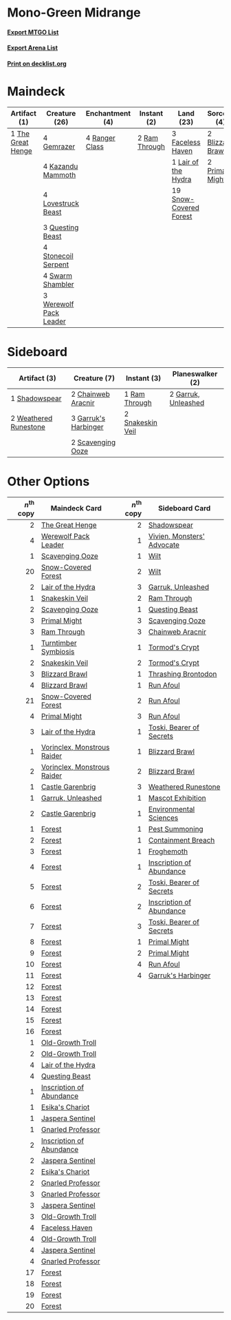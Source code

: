 # Mono-Green Midrange

#### [Export MTGO List](../collection/Mono-Green%20Midrange/Mono-Green%20Midrange.txt)
#### [Export Arena List](../collection/Mono-Green%20Midrange/Mono-Green%20Midrange_arena.txt)
#### [Print on decklist.org](http://decklist.org/?deckmain=2%09Blizzard%20Brawl%0A3%09Faceless%20Haven%0A4%09Gemrazer%0A4%09Kazandu%20Mammoth%0A1%09Lair%20of%20the%20Hydra%0A4%09Lovestruck%20Beast%0A2%09Primal%20Might%0A3%09Questing%20Beast%0A2%09Ram%20Through%0A4%09Ranger%20Class%0A19%09Snow-Covered%20Forest%0A4%09Stonecoil%20Serpent%0A4%09Swarm%20Shambler%0A1%09The%20Great%20Henge%0A3%09Werewolf%20Pack%20Leader&deckside=2%09Chainweb%20Aracnir%0A3%09Garruk's%20Harbinger%0A2%09Garruk,%20Unleashed%0A1%09Ram%20Through%0A2%09Scavenging%20Ooze%0A1%09Shadowspear%0A2%09Snakeskin%20Veil%0A2%09Weathered%20Runestone)
# Maindeck

|                                        Artifact (1)                                        |                                          Creature (26)                                          |                                     Enchantment (4)                                     |                                      Instant (2)                                       |                                            Land (23)                                            |                                        Sorcery (4)                                        |
|--------------------------------------------------------------------------------------------|-------------------------------------------------------------------------------------------------|-----------------------------------------------------------------------------------------|----------------------------------------------------------------------------------------|-------------------------------------------------------------------------------------------------|-------------------------------------------------------------------------------------------|
|1 [The Great Henge](http://gatherer.wizards.com/Pages/Card/Details.aspx?multiverseid=473123)|4 [Gemrazer](http://gatherer.wizards.com/Pages/Card/Details.aspx?multiverseid=479675)            |4 [Ranger Class](http://gatherer.wizards.com/Pages/Card/Details.aspx?multiverseid=527489)|2 [Ram Through](http://gatherer.wizards.com/Pages/Card/Details.aspx?multiverseid=479690)|3 [Faceless Haven](http://gatherer.wizards.com/Pages/Card/Details.aspx?multiverseid=503874)      |2 [Blizzard Brawl](http://gatherer.wizards.com/Pages/Card/Details.aspx?multiverseid=503775)|
|                                                                                            |4 [Kazandu Mammoth](http://gatherer.wizards.com/Pages/Card/Details.aspx?multiverseid=491835)     |                                                                                         |                                                                                        |1 [Lair of the Hydra](http://gatherer.wizards.com/Pages/Card/Details.aspx?multiverseid=527546)   |2 [Primal Might](http://gatherer.wizards.com/Pages/Card/Details.aspx?multiverseid=485520)  |
|                                                                                            |4 [Lovestruck Beast](http://gatherer.wizards.com/Pages/Card/Details.aspx?multiverseid=473127)    |                                                                                         |                                                                                        |19 [Snow-Covered Forest](http://gatherer.wizards.com/Pages/Card/Details.aspx?multiverseid=121192)|                                                                                           |
|                                                                                            |3 [Questing Beast](http://gatherer.wizards.com/Pages/Card/Details.aspx?multiverseid=473133)      |                                                                                         |                                                                                        |                                                                                                 |                                                                                           |
|                                                                                            |4 [Stonecoil Serpent](http://gatherer.wizards.com/Pages/Card/Details.aspx?multiverseid=473197)   |                                                                                         |                                                                                        |                                                                                                 |                                                                                           |
|                                                                                            |4 [Swarm Shambler](http://gatherer.wizards.com/Pages/Card/Details.aspx?multiverseid=491855)      |                                                                                         |                                                                                        |                                                                                                 |                                                                                           |
|                                                                                            |3 [Werewolf Pack Leader](http://gatherer.wizards.com/Pages/Card/Details.aspx?multiverseid=527498)|                                                                                         |                                                                                        |                                                                                                 |                                                                                           |


# Sideboard

|                                          Artifact (3)                                          |                                         Creature (7)                                          |                                        Instant (3)                                        |                                       Planeswalker (2)                                       |
|------------------------------------------------------------------------------------------------|-----------------------------------------------------------------------------------------------|-------------------------------------------------------------------------------------------|----------------------------------------------------------------------------------------------|
|1 [Shadowspear](http://gatherer.wizards.com/Pages/Card/Details.aspx?multiverseid=476487)        |2 [Chainweb Aracnir](http://gatherer.wizards.com/Pages/Card/Details.aspx?multiverseid=476418)  |1 [Ram Through](http://gatherer.wizards.com/Pages/Card/Details.aspx?multiverseid=479690)   |2 [Garruk, Unleashed](http://gatherer.wizards.com/Pages/Card/Details.aspx?multiverseid=485506)|
|2 [Weathered Runestone](http://gatherer.wizards.com/Pages/Card/Details.aspx?multiverseid=503863)|3 [Garruk's Harbinger](http://gatherer.wizards.com/Pages/Card/Details.aspx?multiverseid=485508)|2 [Snakeskin Veil](http://gatherer.wizards.com/Pages/Card/Details.aspx?multiverseid=503810)|                                                                                              |
|                                                                                                |2 [Scavenging Ooze](http://gatherer.wizards.com/Pages/Card/Details.aspx?multiverseid=420783)   |                                                                                           |                                                                                              |


# Other Options

|*n*<sup>th</sup> copy|                                            Maindeck Card                                             |*n*<sup>th</sup> copy|                                           Sideboard Card                                            |
|--------------------:|------------------------------------------------------------------------------------------------------|--------------------:|-----------------------------------------------------------------------------------------------------|
|                    2|[The Great Henge](http://gatherer.wizards.com/Pages/Card/Details.aspx?multiverseid=473123)            |                    2|[Shadowspear](http://gatherer.wizards.com/Pages/Card/Details.aspx?multiverseid=476487)               |
|                    4|[Werewolf Pack Leader](http://gatherer.wizards.com/Pages/Card/Details.aspx?multiverseid=527498)       |                    1|[Vivien, Monsters' Advocate](http://gatherer.wizards.com/Pages/Card/Details.aspx?multiverseid=479695)|
|                    1|[Scavenging Ooze](http://gatherer.wizards.com/Pages/Card/Details.aspx?multiverseid=420783)            |                    1|[Wilt](http://gatherer.wizards.com/Pages/Card/Details.aspx?multiverseid=479696)                      |
|                   20|[Snow-Covered Forest](http://gatherer.wizards.com/Pages/Card/Details.aspx?multiverseid=121192)        |                    2|[Wilt](http://gatherer.wizards.com/Pages/Card/Details.aspx?multiverseid=479696)                      |
|                    2|[Lair of the Hydra](http://gatherer.wizards.com/Pages/Card/Details.aspx?multiverseid=527546)          |                    3|[Garruk, Unleashed](http://gatherer.wizards.com/Pages/Card/Details.aspx?multiverseid=485506)         |
|                    1|[Snakeskin Veil](http://gatherer.wizards.com/Pages/Card/Details.aspx?multiverseid=503810)             |                    2|[Ram Through](http://gatherer.wizards.com/Pages/Card/Details.aspx?multiverseid=479690)               |
|                    2|[Scavenging Ooze](http://gatherer.wizards.com/Pages/Card/Details.aspx?multiverseid=420783)            |                    1|[Questing Beast](http://gatherer.wizards.com/Pages/Card/Details.aspx?multiverseid=473133)            |
|                    3|[Primal Might](http://gatherer.wizards.com/Pages/Card/Details.aspx?multiverseid=485520)               |                    3|[Scavenging Ooze](http://gatherer.wizards.com/Pages/Card/Details.aspx?multiverseid=420783)           |
|                    3|[Ram Through](http://gatherer.wizards.com/Pages/Card/Details.aspx?multiverseid=479690)                |                    3|[Chainweb Aracnir](http://gatherer.wizards.com/Pages/Card/Details.aspx?multiverseid=476418)          |
|                    1|[Turntimber Symbiosis](http://gatherer.wizards.com/Pages/Card/Details.aspx?multiverseid=491864)       |                    1|[Tormod's Crypt](http://gatherer.wizards.com/Pages/Card/Details.aspx?multiverseid=389723)            |
|                    2|[Snakeskin Veil](http://gatherer.wizards.com/Pages/Card/Details.aspx?multiverseid=503810)             |                    2|[Tormod's Crypt](http://gatherer.wizards.com/Pages/Card/Details.aspx?multiverseid=389723)            |
|                    3|[Blizzard Brawl](http://gatherer.wizards.com/Pages/Card/Details.aspx?multiverseid=503775)             |                    1|[Thrashing Brontodon](http://gatherer.wizards.com/Pages/Card/Details.aspx?multiverseid=456570)       |
|                    4|[Blizzard Brawl](http://gatherer.wizards.com/Pages/Card/Details.aspx?multiverseid=503775)             |                    1|[Run Afoul](http://gatherer.wizards.com/Pages/Card/Details.aspx?multiverseid=485524)                 |
|                   21|[Snow-Covered Forest](http://gatherer.wizards.com/Pages/Card/Details.aspx?multiverseid=121192)        |                    2|[Run Afoul](http://gatherer.wizards.com/Pages/Card/Details.aspx?multiverseid=485524)                 |
|                    4|[Primal Might](http://gatherer.wizards.com/Pages/Card/Details.aspx?multiverseid=485520)               |                    3|[Run Afoul](http://gatherer.wizards.com/Pages/Card/Details.aspx?multiverseid=485524)                 |
|                    3|[Lair of the Hydra](http://gatherer.wizards.com/Pages/Card/Details.aspx?multiverseid=527546)          |                    1|[Toski, Bearer of Secrets](http://gatherer.wizards.com/Pages/Card/Details.aspx?multiverseid=503813)  |
|                    1|[Vorinclex, Monstrous Raider](http://gatherer.wizards.com/Pages/Card/Details.aspx?multiverseid=503815)|                    1|[Blizzard Brawl](http://gatherer.wizards.com/Pages/Card/Details.aspx?multiverseid=503775)            |
|                    2|[Vorinclex, Monstrous Raider](http://gatherer.wizards.com/Pages/Card/Details.aspx?multiverseid=503815)|                    2|[Blizzard Brawl](http://gatherer.wizards.com/Pages/Card/Details.aspx?multiverseid=503775)            |
|                    1|[Castle Garenbrig](http://gatherer.wizards.com/Pages/Card/Details.aspx?multiverseid=473202)           |                    3|[Weathered Runestone](http://gatherer.wizards.com/Pages/Card/Details.aspx?multiverseid=503863)       |
|                    1|[Garruk, Unleashed](http://gatherer.wizards.com/Pages/Card/Details.aspx?multiverseid=485506)          |                    1|[Mascot Exhibition](http://gatherer.wizards.com/Pages/Card/Details.aspx?multiverseid=513481)         |
|                    2|[Castle Garenbrig](http://gatherer.wizards.com/Pages/Card/Details.aspx?multiverseid=473202)           |                    1|[Environmental Sciences](http://gatherer.wizards.com/Pages/Card/Details.aspx?multiverseid=513477)    |
|                    1|[Forest](http://gatherer.wizards.com/Pages/Card/Details.aspx?multiverseid=439860)                     |                    1|[Pest Summoning](http://gatherer.wizards.com/Pages/Card/Details.aspx?multiverseid=513703)            |
|                    2|[Forest](http://gatherer.wizards.com/Pages/Card/Details.aspx?multiverseid=439860)                     |                    1|[Containment Breach](http://gatherer.wizards.com/Pages/Card/Details.aspx?multiverseid=513602)        |
|                    3|[Forest](http://gatherer.wizards.com/Pages/Card/Details.aspx?multiverseid=439860)                     |                    1|[Froghemoth](http://gatherer.wizards.com/Pages/Card/Details.aspx?multiverseid=527471)                |
|                    4|[Forest](http://gatherer.wizards.com/Pages/Card/Details.aspx?multiverseid=439860)                     |                    1|[Inscription of Abundance](http://gatherer.wizards.com/Pages/Card/Details.aspx?multiverseid=491832)  |
|                    5|[Forest](http://gatherer.wizards.com/Pages/Card/Details.aspx?multiverseid=439860)                     |                    2|[Toski, Bearer of Secrets](http://gatherer.wizards.com/Pages/Card/Details.aspx?multiverseid=503813)  |
|                    6|[Forest](http://gatherer.wizards.com/Pages/Card/Details.aspx?multiverseid=439860)                     |                    2|[Inscription of Abundance](http://gatherer.wizards.com/Pages/Card/Details.aspx?multiverseid=491832)  |
|                    7|[Forest](http://gatherer.wizards.com/Pages/Card/Details.aspx?multiverseid=439860)                     |                    3|[Toski, Bearer of Secrets](http://gatherer.wizards.com/Pages/Card/Details.aspx?multiverseid=503813)  |
|                    8|[Forest](http://gatherer.wizards.com/Pages/Card/Details.aspx?multiverseid=439860)                     |                    1|[Primal Might](http://gatherer.wizards.com/Pages/Card/Details.aspx?multiverseid=485520)              |
|                    9|[Forest](http://gatherer.wizards.com/Pages/Card/Details.aspx?multiverseid=439860)                     |                    2|[Primal Might](http://gatherer.wizards.com/Pages/Card/Details.aspx?multiverseid=485520)              |
|                   10|[Forest](http://gatherer.wizards.com/Pages/Card/Details.aspx?multiverseid=439860)                     |                    4|[Run Afoul](http://gatherer.wizards.com/Pages/Card/Details.aspx?multiverseid=485524)                 |
|                   11|[Forest](http://gatherer.wizards.com/Pages/Card/Details.aspx?multiverseid=439860)                     |                    4|[Garruk's Harbinger](http://gatherer.wizards.com/Pages/Card/Details.aspx?multiverseid=485508)        |
|                   12|[Forest](http://gatherer.wizards.com/Pages/Card/Details.aspx?multiverseid=439860)                     |                     |                                                                                                     |
|                   13|[Forest](http://gatherer.wizards.com/Pages/Card/Details.aspx?multiverseid=439860)                     |                     |                                                                                                     |
|                   14|[Forest](http://gatherer.wizards.com/Pages/Card/Details.aspx?multiverseid=439860)                     |                     |                                                                                                     |
|                   15|[Forest](http://gatherer.wizards.com/Pages/Card/Details.aspx?multiverseid=439860)                     |                     |                                                                                                     |
|                   16|[Forest](http://gatherer.wizards.com/Pages/Card/Details.aspx?multiverseid=439860)                     |                     |                                                                                                     |
|                    1|[Old-Growth Troll](http://gatherer.wizards.com/Pages/Card/Details.aspx?multiverseid=503801)           |                     |                                                                                                     |
|                    2|[Old-Growth Troll](http://gatherer.wizards.com/Pages/Card/Details.aspx?multiverseid=503801)           |                     |                                                                                                     |
|                    4|[Lair of the Hydra](http://gatherer.wizards.com/Pages/Card/Details.aspx?multiverseid=527546)          |                     |                                                                                                     |
|                    4|[Questing Beast](http://gatherer.wizards.com/Pages/Card/Details.aspx?multiverseid=473133)             |                     |                                                                                                     |
|                    1|[Inscription of Abundance](http://gatherer.wizards.com/Pages/Card/Details.aspx?multiverseid=491832)   |                     |                                                                                                     |
|                    1|[Esika's Chariot](http://gatherer.wizards.com/Pages/Card/Details.aspx?multiverseid=503783)            |                     |                                                                                                     |
|                    1|[Jaspera Sentinel](http://gatherer.wizards.com/Pages/Card/Details.aspx?multiverseid=503792)           |                     |                                                                                                     |
|                    1|[Gnarled Professor](http://gatherer.wizards.com/Pages/Card/Details.aspx?multiverseid=513610)          |                     |                                                                                                     |
|                    2|[Inscription of Abundance](http://gatherer.wizards.com/Pages/Card/Details.aspx?multiverseid=491832)   |                     |                                                                                                     |
|                    2|[Jaspera Sentinel](http://gatherer.wizards.com/Pages/Card/Details.aspx?multiverseid=503792)           |                     |                                                                                                     |
|                    2|[Esika's Chariot](http://gatherer.wizards.com/Pages/Card/Details.aspx?multiverseid=503783)            |                     |                                                                                                     |
|                    2|[Gnarled Professor](http://gatherer.wizards.com/Pages/Card/Details.aspx?multiverseid=513610)          |                     |                                                                                                     |
|                    3|[Gnarled Professor](http://gatherer.wizards.com/Pages/Card/Details.aspx?multiverseid=513610)          |                     |                                                                                                     |
|                    3|[Jaspera Sentinel](http://gatherer.wizards.com/Pages/Card/Details.aspx?multiverseid=503792)           |                     |                                                                                                     |
|                    3|[Old-Growth Troll](http://gatherer.wizards.com/Pages/Card/Details.aspx?multiverseid=503801)           |                     |                                                                                                     |
|                    4|[Faceless Haven](http://gatherer.wizards.com/Pages/Card/Details.aspx?multiverseid=503874)             |                     |                                                                                                     |
|                    4|[Old-Growth Troll](http://gatherer.wizards.com/Pages/Card/Details.aspx?multiverseid=503801)           |                     |                                                                                                     |
|                    4|[Jaspera Sentinel](http://gatherer.wizards.com/Pages/Card/Details.aspx?multiverseid=503792)           |                     |                                                                                                     |
|                    4|[Gnarled Professor](http://gatherer.wizards.com/Pages/Card/Details.aspx?multiverseid=513610)          |                     |                                                                                                     |
|                   17|[Forest](http://gatherer.wizards.com/Pages/Card/Details.aspx?multiverseid=439860)                     |                     |                                                                                                     |
|                   18|[Forest](http://gatherer.wizards.com/Pages/Card/Details.aspx?multiverseid=439860)                     |                     |                                                                                                     |
|                   19|[Forest](http://gatherer.wizards.com/Pages/Card/Details.aspx?multiverseid=439860)                     |                     |                                                                                                     |
|                   20|[Forest](http://gatherer.wizards.com/Pages/Card/Details.aspx?multiverseid=439860)                     |                     |                                                                                                     |

